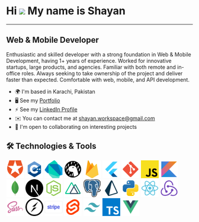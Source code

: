 # Hi ![](https://user-images.githubusercontent.com/18350557/176309783-0785949b-9127-417c-8b55-ab5a4333674e.gif) My name is Shayan

---

## Web & Mobile Developer

Enthusiastic and skilled developer with a strong foundation in Web & Mobile Development, having 1+ years of experience. Worked for innovative startups, large products, and agencies. Familiar with both remote and in-office roles. Always seeking to take ownership of the project and deliver faster than expected. Comfortable with web, mobile, and API development.

- 🌍 I'm based in Karachi, Pakistan
- 🖥️ See my [Portfolio](https://shayan-workspace.vercel.app)
- ⚡ See my [LinkedIn Profile](https://www.linkedin.com/in/shayan-workspace)
- ✉️ You can contact me at [shayan.workspace@gmail.com](mailto:shayan.workspace@gmail.com)
- 🤝 I'm open to collaborating on interesting projects

## 🛠️ Technologies & Tools

<img src="icons/auth.svg" width="48"> <img src="icons/cpp.svg" width="48"> <img src="icons/dart.svg" width="48"> <img src="icons/deno.svg" width="48"> <img src="icons/firebase.svg" width="48"> <img src="icons/flutter.svg" width="48"> <img src="icons/git.svg" width="48"> <img src="icons/javascript.svg" width="48"> <img src="icons/kotlin.svg" width="48"> <img src="icons/mongodb.svg" width="48"> <img src="icons/next.svg" width="48"> <img src="icons/node.svg" width="48"> <img src="icons/nuxt.svg" width="48"> <img src="icons/postgresql.svg" width="48"> <img src="icons/prisma.svg" width="48"> <img src="icons/python.svg" width="48"> <img src="icons/react.svg" width="48"> <img src="icons/redux.svg" width="48"> <img src="icons/sass.svg" width="48"> <img src="icons/socket.svg" width="48"> <img src="icons/stripe.svg" width="48"> <img src="icons/svelte.svg" width="48"> <img src="icons/tailwindcss.svg" width="48"> <img src="icons/typescript.svg" width="48"> <img src="icons/vue.svg" width="48">
